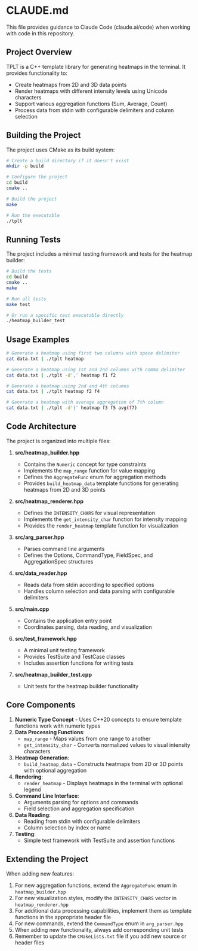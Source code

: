 # CLAUDE.md

This file provides guidance to Claude Code (claude.ai/code) when working with code in this repository.

## Project Overview

TPLT is a C++ template library for generating heatmaps in the terminal. It provides functionality to:
- Create heatmaps from 2D and 3D data points
- Render heatmaps with different intensity levels using Unicode characters
- Support various aggregation functions (Sum, Average, Count)
- Process data from stdin with configurable delimiters and column selection

## Building the Project

The project uses CMake as its build system:

```bash
# Create a build directory if it doesn't exist
mkdir -p build

# Configure the project
cd build
cmake ..

# Build the project
make

# Run the executable
./tplt
```

## Running Tests

The project includes a minimal testing framework and tests for the heatmap builder:

```bash
# Build the tests
cd build
cmake ..
make

# Run all tests
make test

# Or run a specific test executable directly
./heatmap_builder_test
```

## Usage Examples

```bash
# Generate a heatmap using first two columns with space delimiter
cat data.txt | ./tplt heatmap

# Generate a heatmap using 1st and 2nd columns with comma delimiter
cat data.txt | ./tplt -d',' heatmap f1 f2

# Generate a heatmap using 2nd and 4th columns
cat data.txt | ./tplt heatmap f2 f4

# Generate a heatmap with average aggregation of 7th column
cat data.txt | ./tplt -d'|' heatmap f3 f5 avg(f7)
```

## Code Architecture

The project is organized into multiple files:

1. **src/heatmap_builder.hpp**
   - Contains the `Numeric` concept for type constraints
   - Implements the `map_range` function for value mapping
   - Defines the `AggregateFunc` enum for aggregation methods
   - Provides `build_heatmap_data` template functions for generating heatmaps from 2D and 3D points

2. **src/heatmap_renderer.hpp**
   - Defines the `INTENSITY_CHARS` for visual representation
   - Implements the `get_intensity_char` function for intensity mapping
   - Provides the `render_heatmap` template function for visualization

3. **src/arg_parser.hpp**
   - Parses command line arguments
   - Defines the Options, CommandType, FieldSpec, and AggregationSpec structures

4. **src/data_reader.hpp**
   - Reads data from stdin according to specified options
   - Handles column selection and data parsing with configurable delimiters

5. **src/main.cpp**
   - Contains the application entry point
   - Coordinates parsing, data reading, and visualization

6. **src/test_framework.hpp**
   - A minimal unit testing framework
   - Provides TestSuite and TestCase classes
   - Includes assertion functions for writing tests

7. **src/heatmap_builder_test.cpp**
   - Unit tests for the heatmap builder functionality

## Core Components

1. **Numeric Type Concept** - Uses C++20 concepts to ensure template functions work with numeric types
2. **Data Processing Functions**:
   - `map_range` - Maps values from one range to another
   - `get_intensity_char` - Converts normalized values to visual intensity characters
3. **Heatmap Generation**:
   - `build_heatmap_data` - Constructs heatmaps from 2D or 3D points with optional aggregation
4. **Rendering**:
   - `render_heatmap` - Displays heatmaps in the terminal with optional legend
5. **Command Line Interface**:
   - Arguments parsing for options and commands
   - Field selection and aggregation specification
6. **Data Reading**:
   - Reading from stdin with configurable delimiters
   - Column selection by index or name
7. **Testing**:
   - Simple test framework with TestSuite and assertion functions

## Extending the Project

When adding new features:
1. For new aggregation functions, extend the `AggregateFunc` enum in `heatmap_builder.hpp`
2. For new visualization styles, modify the `INTENSITY_CHARS` vector in `heatmap_renderer.hpp`
3. For additional data processing capabilities, implement them as template functions in the appropriate header file
4. For new commands, extend the `CommandType` enum in `arg_parser.hpp`
5. When adding new functionality, always add corresponding unit tests
6. Remember to update the `CMakeLists.txt` file if you add new source or header files